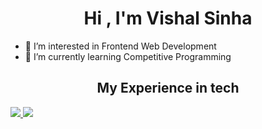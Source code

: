 <h1 align="center">Hi , I'm Vishal Sinha</h1>

- 👀 I’m interested in Frontend Web Development
- 🌱 I’m currently learning Competitive Programming

<h2 align="center">My Experience in tech</h2>

<a href="https://www.w3schools.com/CPP/default.asp" target="_blank"> <img src="https://img.icons8.com/color/48/000000/c-plus-plus-logo.png"/> </a>
<a href="https://www.w3schools.in/c-tutorial/" target="_blank"> <img src="https://img.icons8.com/color/48/000000/c-programming.png"/> </a>


